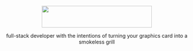 <p align="center">
 <img src="https://github.com/iotalua/iotalua/assets/79117077/db3c95dc-f632-4313-bb0c-84a87863f316" width="300" height="60"/>
</p>
<p align="center">
full-stack developer with the intentions of turning your graphics card into a smokeless grill
</p>


<!--
**iotalua/iotalua** is a ✨ _special_ ✨ repository because its `README.md` (this file) appears on your GitHub profile.

Here are some ideas to get you started:


- 🔭 I’m currently working on ...
- 🌱 I’m currently learning ...
- 👯 I’m looking to collaborate on ...
- 🤔 I’m looking for help with ...
- 💬 Ask me about ...
- 📫 How to reach me: ...
- 😄 Pronouns: ...
- ⚡ Fun fact: ...
-->
